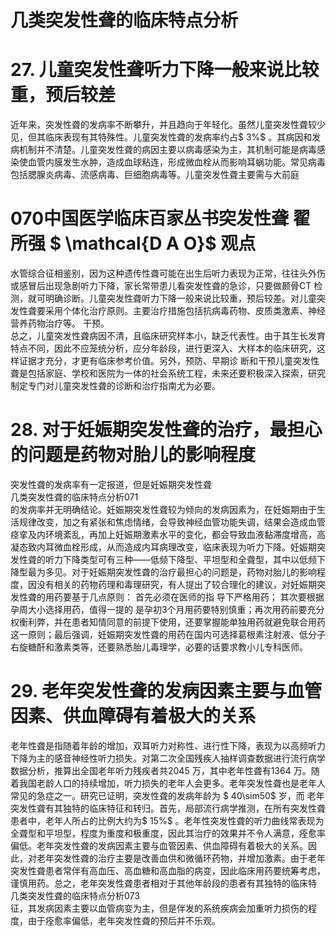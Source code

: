 # 几类突发性聋的临床特点分析  
# 27. 儿童突发性聋听力下降一般来说比较重，预后较差  
近年来，突发性聋的发病率不断攀升，并且趋向于年轻化。虽然儿童突发性聋较少见，但其临床表现有其特殊性。儿童突发性聋的发病率约占$ 3\%$ 。其病因和发病机制并不清楚。儿童突发性聋的病因主要以病毒感染为主，其机制可能是病毒感染使血管内膜发生水肿，造成血球粘连，形成微血栓从而影响耳蜗功能。常见病毒包括腮腺炎病毒、流感病毒、巨细胞病毒等。儿童突发性聋主要需与大前庭  
# 070中国医学临床百家丛书突发性聋 翟所强 $ \mathcal{D A O}$    观点  
水管综合征相鉴别，因为这种遗传性聋可能在出生后听力表现为正常，往往头外伤或感冒后出现急剧听力下降，家长常带患儿看突发性聋的急诊，只要做颞骨CT 检测，就可明确诊断。儿童突发性聋听力下降一般来说比较重，预后较差。对儿童突发性聋要采用个体化治疗原则。主要治疗措施包括抗病毒药物、皮质类激素、神经营养药物治疗等。 干预。  
总之，儿童突发性聋病因不清，且临床研究样本小，缺乏代表性。由于其生长发育特点不同，因此不应笼统分析，应分年龄段，进行更深入、大样本的临床研究，这样证据才充分，才更有临床参考价值。另外，预防、早期诊 断和干预儿童突发性聋是包括家庭、学校和医院为一体的社会系统工程，未来还要积极深入探索，研究制定专门对儿童突发性聋的诊断和治疗指南尤为必要。  
# 28. 对于妊娠期突发性聋的治疗，最担心的问题是药物对胎儿的影响程度  
突发性聋的发病率有一定报道，但是妊娠期突发性聋  
几类突发性聋的临床特点分析071  
的发病率并无明确结论。妊娠期突发性聋较为倾向的发病因素为，在妊娠期由于生活规律改变，加之有紧张和焦虑情绪，会导致神经血管功能失调，结果会造成血管痉挛及内环境紊乱，再加上妊娠期激素水平的变化，都会导致血液黏滞度增高，高凝态致内耳微血栓形成，从而造成内耳病理改变，临床表现为听力下降。妊娠期突发性聋的听力下降类型可有三种——低频下降型、平坦型和全聋型，其中以低频下降型最为多见。对于妊娠期突发性聋的治疗最担心的问题是，药物对胎儿的影响程度，因没有相关的药物药理和毒理研究，有人提出了较合理化的建议，对妊娠期突发性聋的用药要基于几点原则： 首先必须在医师的指 导下严格用药； 其次要根据孕周大小选择用药，值得一提的 是孕初3个月用药要特别慎重；再次用药前要充分权衡利弊，并在患者知情同意的前提下使用，还要掌握能单独用药就避免联合用药这一原则；最后强调，妊娠期突发性聋的用药在国内可选择葛根素注射液、低分子右旋糖酐和激素类等，还要熟悉胎儿毒理学，必要的话要求教小儿专科医师。  
# 29. 老年突发性聋的发病因素主要与血管因素、供血障碍有着极大的关系  
老年性聋是指随着年龄的增加，双耳听力对称性、进行性下降，表现为以高频听力下降为主的感音神经性听力损失。对第二次全国残疾人抽样调查数据进行流行病学数据分析，推算出全国老年听力残疾者共2045 万，其中老年性聋有1364 万。随着我国老龄人口的持续增加，听力损失的老年人会更多。老年突发性聋也是老年人常见的急症之一。研究已证明，突发性聋的发病年龄为 $ 40\sim50$  岁，而 老年突发性聋有其独特的临床特征和转归。首先，局部流行病学推测，在所有突发性聋患者中，老年人所占的比例大约为$ 15\%$ 。老年性突发性聋的听力曲线常表现为全聋型和平坦型，程度为重度和极重度，因此其治疗的效果并不令人满意，痊愈率偏低。老年突发性聋的发病因素主要与血管因素、供血障碍有着极大的关系。因此，对老年突发性聋的治疗主要是改善血供和微循环药物，并增加激素。由于老年突发性聋患者常伴有高血压、高血糖和高血脂的病变，因此临床用药要统筹考虑，谨慎用药。总之，老年突发性聋患者相对于其他年龄段的患者有其独特的临床特  
几类突发性聋的临床特点分析073  
征，其发病因素主要以血管病变为主，但是伴发的系统疾病会加重听力损伤的程度，由于痊愈率偏低，老年突发性聋的预后并不乐观。  

